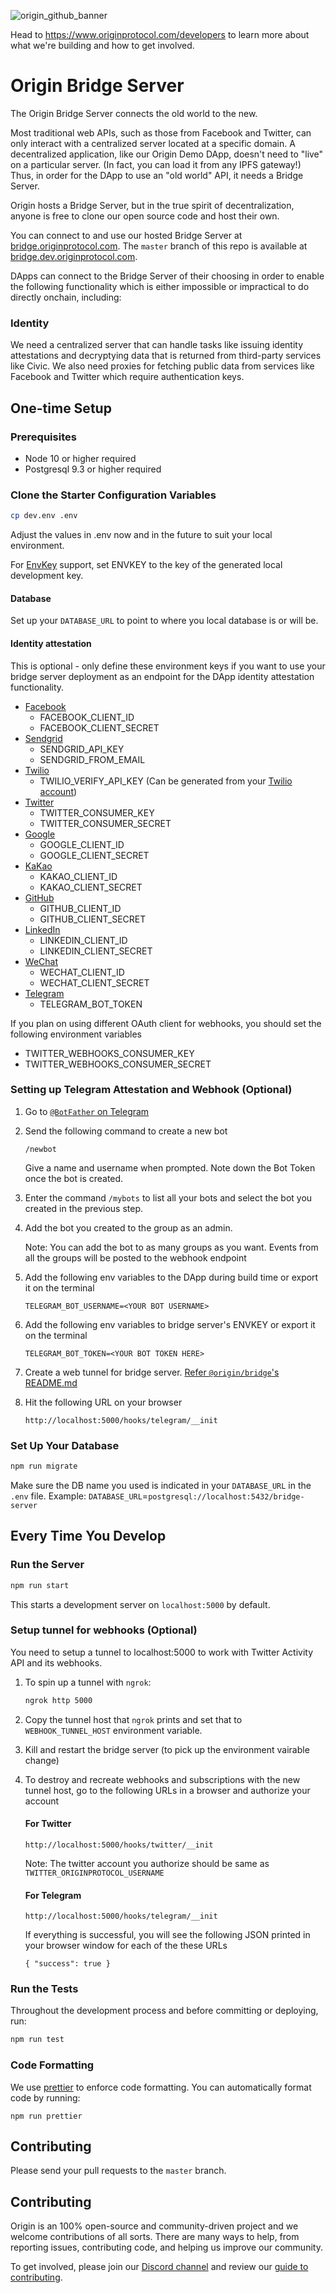 ![origin_github_banner](https://user-images.githubusercontent.com/673455/37314301-f8db9a90-2618-11e8-8fee-b44f38febf38.png)

Head to https://www.originprotocol.com/developers to learn more about what we're
building and how to get involved.

# Origin Bridge Server

The Origin Bridge Server connects the old world to the new.

Most traditional web APIs, such as those from Facebook and Twitter, can only
interact with a centralized server located at a specific domain. A decentralized
application, like our Origin Demo DApp, doesn't need to "live" on a particular
server. (In fact, you can load it from any IPFS gateway!) Thus, in order for the
DApp to use an "old world" API, it needs a Bridge Server.

Origin hosts a Bridge Server, but in the true spirit of decentralization, anyone
is free to clone our open source code and host their own.

You can connect to and use our hosted Bridge Server at
[bridge.originprotocol.com](https://bridge.originprotocol.com). The `master`
branch of this repo is available at
[bridge.dev.originprotocol.com](https://bridge.dev.originprotocol.com).

DApps can connect to the Bridge Server of their choosing in order to enable the
following functionality which is either impossible or impractical to do directly
onchain, including:

### Identity

We need a centralized server that can handle tasks like issuing identity
attestations and decryptying data that is returned from third-party services
like Civic. We also need proxies for fetching public data from services like
Facebook and Twitter which require authentication keys.

## One-time Setup

### Prerequisites

- Node 10 or higher required
- Postgresql 9.3 or higher required

### Clone the Starter Configuration Variables

```bash
cp dev.env .env
```

Adjust the values in .env now and in the future to suit your local environment.

For [EnvKey](https://www.envkey.com/) support, set ENVKEY to the key of the
generated local development key.

#### Database

Set up your `DATABASE_URL` to point to where you local database is or will be.

#### Identity attestation

This is optional - only define these environment keys if you want to use your
bridge server deployment as an endpoint for the DApp identity attestation
functionality.

- [Facebook](https://developers.facebook.com/docs/facebook-login/manually-build-a-login-flow)
  - FACEBOOK_CLIENT_ID
  - FACEBOOK_CLIENT_SECRET
- [Sendgrid](https://sendgrid.com/docs/Classroom/Send/How_Emails_Are_Sent/api_keys.html)
  - SENDGRID_API_KEY
  - SENDGRID_FROM_EMAIL
- [Twilio](https://www.twilio.com/docs/usage/your-request-to-twilio)
  - TWILIO_VERIFY_API_KEY (Can be generated from your
    [Twilio account](https://www.twilio.com/console/verify/applications))
- [Twitter](https://developer.twitter.com/en/docs/basics/authentication/guides/access-tokens)
  - TWITTER_CONSUMER_KEY
  - TWITTER_CONSUMER_SECRET
- [Google](https://developers.google.com/identity/protocols/OAuth2WebServer)
  - GOOGLE_CLIENT_ID
  - GOOGLE_CLIENT_SECRET
- [KaKao](https://developers.kakao.com/docs/restapi/user-management)
  - KAKAO_CLIENT_ID
  - KAKAO_CLIENT_SECRET
- [GitHub](https://developer.github.com/apps/building-oauth-apps/authorizing-oauth-apps/)
  - GITHUB_CLIENT_ID
  - GITHUB_CLIENT_SECRET
- [LinkedIn](https://open.wechat.com/cgi-bin/newreadtemplate?t=overseas_open/docs/web/login/getting-user-profile#login_getting-user-profile)
  - LINKEDIN_CLIENT_ID
  - LINKEDIN_CLIENT_SECRET
- [WeChat](https://docs.microsoft.com/en-us/linkedin/shared/authentication/authentication)
  - WECHAT_CLIENT_ID
  - WECHAT_CLIENT_SECRET
- [Telegram](https://web.telegram.org/#/im?p=@BotFather)
  - TELEGRAM_BOT_TOKEN

If you plan on using different OAuth client for webhooks, you should set the following environment variables
- TWITTER_WEBHOOKS_CONSUMER_KEY
- TWITTER_WEBHOOKS_CONSUMER_SECRET

### Setting up Telegram Attestation and Webhook (Optional)
1. Go to [`@BotFather` on Telegram](https://web.telegram.org/#/im?p=@BotFather)
2. Send the following command to create a new bot
    ```
    /newbot
    ```
    Give a name and username when prompted. Note down the Bot Token once the bot is created.
3. Enter the command `/mybots` to list all your bots and select the bot you created in the previous step.
4. Add the bot you created to the group as an admin. 
    
    Note: You can add the bot to as many groups as you want. Events from all the groups will be posted to the webhook endpoint
5. Add the following env variables to the DApp during build time or export it on the terminal
    ```
    TELEGRAM_BOT_USERNAME=<YOUR BOT USERNAME>
    ```
6. Add the following env variables to bridge server's ENVKEY or export it on the terminal
    ```
    TELEGRAM_BOT_TOKEN=<YOUR BOT TOKEN HERE>
    ```
7. Create a web tunnel for bridge server. [Refer `@origin/bridge`'s README.md](https://github.com/OriginProtocol/origin/blob/master/infra/bridge/README.md#setup-tunnel-for-webhooks-optional)
8. Hit the following URL on your browser
    ```
    http://localhost:5000/hooks/telegram/__init
    ```

### Set Up Your Database

```bash
npm run migrate
```

Make sure the DB name you used is indicated in your `DATABASE_URL` in the `.env`
file. Example: `DATABASE_URL`=`postgresql://localhost:5432/bridge-server`

## Every Time You Develop

### Run the Server

```bash
npm run start
```

This starts a development server on `localhost:5000` by default.

### Setup tunnel for webhooks (Optional)
You need to setup a tunnel to localhost:5000 to work with Twitter Activity API and its webhooks.

1. To spin up a tunnel with `ngrok`:
    ```bash
    ngrok http 5000
    ```

2. Copy the tunnel host that `ngrok` prints and set that to `WEBHOOK_TUNNEL_HOST` environment variable.

3. Kill and restart the bridge server (to pick up the environment vairable change)

4. To destroy and recreate webhooks and subscriptions with the new tunnel host, go to the following URLs in a browser and authorize your account
    #### For Twitter
    ```
    http://localhost:5000/hooks/twitter/__init
    ```
    Note: The twitter account you authorize should be same as `TWITTER_ORIGINPROTOCOL_USERNAME`
    #### For Telegram
    ```
    http://localhost:5000/hooks/telegram/__init
    ```

    If everything is successful, you will see the following JSON printed in your browser window for each of the these URLs
    ```
    { "success": true }
    ````

### Run the Tests

Throughout the development process and before committing or deploying, run:

```bash
npm run test
```

### Code Formatting

We use [prettier](https://github.com/prettier/prettier) to enforce code
formatting. You can automatically format code by running:

```
npm run prettier
```

## Contributing

Please send your pull requests to the `master` branch.

## Contributing

Origin is an 100% open-source and community-driven project and we welcome
contributions of all sorts. There are many ways to help, from reporting issues,
contributing code, and helping us improve our community.

To get involved, please join our [Discord channel](https://discord.gg/jyxpUSe)
and review our
[guide to contributing](https://docs.originprotocol.com/#contributing).
